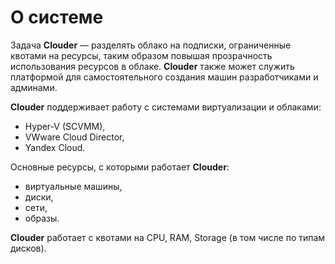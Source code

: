 #  О системе

Задача **Clouder** — разделять облако на подписки, ограниченные квотами на ресурсы, таким образом повышая прозрачность использования ресурсов в облаке. **Clouder** также может служить платформой для самостоятельного создания машин разработчиками и админами.

**Clouder** поддерживает работу с системами виртуализации и облаками: 

- Hyper-V (SCVMM),
- VWware Cloud Director,
- Yandex Cloud. 

Основные ресурсы, с которыми работает **Clouder**:

- виртуальные машины,
- диски, 
- сети, 
- образы. 

**Clouder** работает с квотами на CPU, RAM, Storage (в том числе по типам дисков).